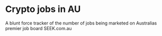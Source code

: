 # Crypto jobs in AU
A blunt force tracker of the number of jobs being marketed on Australias premier job board SEEK.com.au

